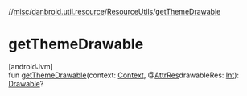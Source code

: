 //[misc](../../../index.md)/[danbroid.util.resource](../index.md)/[ResourceUtils](index.md)/[getThemeDrawable](get-theme-drawable.md)

# getThemeDrawable

[androidJvm]\
fun [getThemeDrawable](get-theme-drawable.md)(context: [Context](https://developer.android.com/reference/kotlin/android/content/Context.html), @[AttrRes](https://developer.android.com/reference/kotlin/androidx/annotation/AttrRes.html)drawableRes: [Int](https://kotlinlang.org/api/latest/jvm/stdlib/kotlin/-int/index.html)): [Drawable](https://developer.android.com/reference/kotlin/android/graphics/drawable/Drawable.html)?
